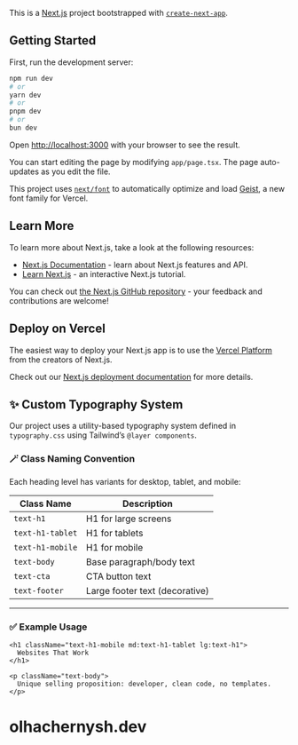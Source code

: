This is a [Next.js](https://nextjs.org) project bootstrapped with [`create-next-app`](https://nextjs.org/docs/app/api-reference/cli/create-next-app).

## Getting Started

First, run the development server:

```bash
npm run dev
# or
yarn dev
# or
pnpm dev
# or
bun dev
```

Open [http://localhost:3000](http://localhost:3000) with your browser to see the result.

You can start editing the page by modifying `app/page.tsx`. The page auto-updates as you edit the file.

This project uses [`next/font`](https://nextjs.org/docs/app/building-your-application/optimizing/fonts) to automatically optimize and load [Geist](https://vercel.com/font), a new font family for Vercel.

## Learn More

To learn more about Next.js, take a look at the following resources:

- [Next.js Documentation](https://nextjs.org/docs) - learn about Next.js features and API.
- [Learn Next.js](https://nextjs.org/learn) - an interactive Next.js tutorial.

You can check out [the Next.js GitHub repository](https://github.com/vercel/next.js) - your feedback and contributions are welcome!

## Deploy on Vercel

The easiest way to deploy your Next.js app is to use the [Vercel Platform](https://vercel.com/new?utm_medium=default-template&filter=next.js&utm_source=create-next-app&utm_campaign=create-next-app-readme) from the creators of Next.js.

Check out our [Next.js deployment documentation](https://nextjs.org/docs/app/building-your-application/deploying) for more details.

## ✨ Custom Typography System

Our project uses a utility-based typography system defined in `typography.css` using Tailwind’s `@layer components`.

### 🪄 Class Naming Convention

Each heading level has variants for desktop, tablet, and mobile:

| Class Name       | Description                    |
| ---------------- | ------------------------------ |
| `text-h1`        | H1 for large screens           |
| `text-h1-tablet` | H1 for tablets                 |
| `text-h1-mobile` | H1 for mobile                  |
| `text-body`      | Base paragraph/body text       |
| `text-cta`       | CTA button text                |
| `text-footer`    | Large footer text (decorative) |

---

### ✅ Example Usage

```tsx
<h1 className="text-h1-mobile md:text-h1-tablet lg:text-h1">
  Websites That Work
</h1>

<p className="text-body">
  Unique selling proposition: developer, clean code, no templates.
</p>

```

# olhachernysh.dev
